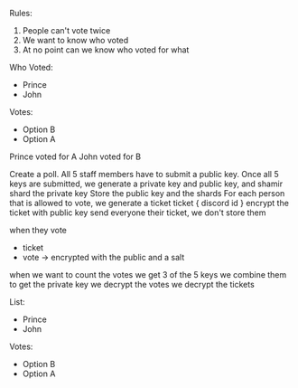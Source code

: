 Rules:
1. People can't vote twice
2. We want to know who voted
3. At no point can we know who voted for what

Who Voted:
- Prince
- John

Votes:
- Option B
- Option A

Prince voted for A
John voted for B

Create a poll.
All 5 staff members have to submit a public key.
Once all 5 keys are submitted, we generate a private key and public key, and shamir shard the private key
Store the public key and the shards
For each person that is allowed to vote, we generate a ticket
ticket {
    discord id
}
encrypt the ticket with public key
send everyone their ticket, we don't store them

when they vote
- ticket
- vote -> encrypted with the public and a salt

when we want to count the votes
we get 3 of the 5 keys
we combine them to get the private key
we decrypt the votes
we decrypt the tickets

List:
- Prince
- John

Votes:
- Option B
- Option A
